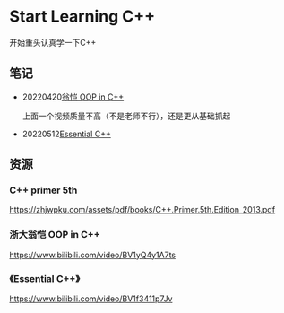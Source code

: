 # Start Learning C++

开始重头认真学一下C++

## 笔记

- 20220420[翁恺 OOP in C++](./ZJU_CPP/Object-Oriented-Programming.md)

  上面一个视频质量不高（不是老师不行），还是更从基础抓起

- 20220512[Essential C++](./Essential_C++/Essential_C++.md)

## 资源

### C++ primer 5th

https://zhjwpku.com/assets/pdf/books/C++.Primer.5th.Edition_2013.pdf

### 浙大翁恺 OOP in C++

https://www.bilibili.com/video/BV1yQ4y1A7ts

### 《Essential C++》

https://www.bilibili.com/video/BV1f3411p7Jv

